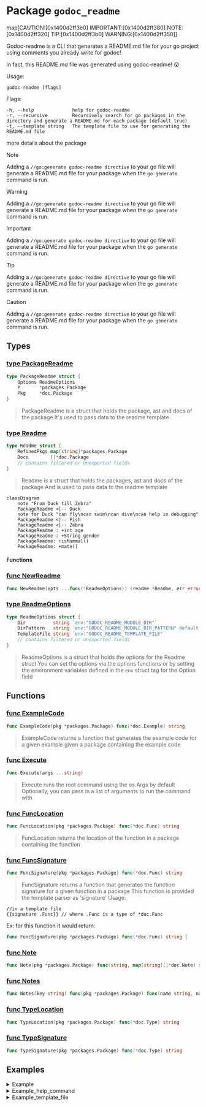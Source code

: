 # Package `godoc_readme`
<!-- THIS FILE IS GENERATED. DO NOT EDIT! -->

map[CAUTION:[0x1400d2ff3e0] IMPORTANT:[0x1400d2ff380] NOTE:[0x1400d2ff320] TIP:[0x1400d2ff3b0] WARNING:[0x1400d2ff350]]


Godoc-readme is a CLI that generates a README.md file for your go project using comments you already write for godoc!

In fact, this README.md file was generated using godoc-readme! :open_mouth:

Usage:

	godoc-readme [flags]

Flags:

	-h, --help              help for godoc-readme
	-r, --recursive         Recursively search for go packages in the directory and generate a README.md for each package (default true)
	-t, --template string   The template file to use for generating the README.md file

more details about the package


>[!NOTE]
>Adding a `//go:generate godoc-readme directive` to your go file will generate a README.md file for your package when the `go generate` command is run.

>[!WARNING]
>Adding a `//go:generate godoc-readme directive` to your go file will generate a README.md file for your package when the `go generate` command is run.

>[!IMPORTANT]
>Adding a `//go:generate godoc-readme directive` to your go file will generate a README.md file for your package when the `go generate` command is run.

>[!TIP]
>Adding a `//go:generate godoc-readme directive` to your go file will generate a README.md file for your package when the `go generate` command is run.

>[!CAUTION]
>Adding a `//go:generate godoc-readme directive` to your go file will generate a README.md file for your package when the `go generate` command is run.


## Types

### [type PackageReadme](./readme.go#L179-L179)
```go
type PackageReadme struct {
	Options ReadmeOptions
	P       *packages.Package
	Pkg     *doc.Package
}
```

> PackageReadme is a struct that holds the package, ast and docs of the package
It's used to pass data to the readme template




### [type Readme](./readme.go#L96-L96)
```go
type Readme struct {
	RefinedPkgs map[string]*packages.Package
	Docs        []*doc.Package
	// contains filtered or unexported fields
}
```

> Readme is a struct that holds the packages, ast and docs of the package
And is used to pass data to the readme template

```mermaid
classDiagram
	note "From Duck till Zebra"
    PackageReadme <|-- Duck
    note for Duck "can fly\ncan swim\ncan dive\ncan help in debugging"
    PackageReadme <|-- Fish
    PackageReadme <|-- Zebra
    PackageReadme : +int age
    PackageReadme : +String gender
    PackageReadme: +isMammal()
    PackageReadme: +mate()

```


#### Functions

### [func NewReadme](./readme.go#L125-L125)
```go
func NewReadme(opts ...func(*ReadmeOptions)) (readme *Readme, err error)
```



### [type ReadmeOptions](./readme.go#L105-L105)
```go
type ReadmeOptions struct {
	Dir          string `env:"GODOC_README_MODULE_DIR"`
	DirPattern   string `env:"GODOC_README_MODULE_DIR_PATTERN" default:"./..."`
	TemplateFile string `env:"GODOC_README_TEMPLATE_FILE"`
	// contains filtered or unexported fields
}
```

> ReadmeOptions is a struct that holds the options for the Readme struct
You can set the options via the options functions or by setting the environment variables defined in the `env` struct tag for the Option field






## Functions

### [func ExampleCode](./readme.go#L187-L187)
```go
func ExampleCode(pkg *packages.Package) func(*doc.Example) string
```

> ExampleCode returns a function that generates the example code for a given example
given a package containing the example code



### [func Execute](./readme.go#L66-L66)
```go
func Execute(args ...string)
```

> Execute runs the root command using the os.Args by default
Optionally, you can pass in a list of arguments to run the command with



### [func FuncLocation](./readme.go#L207-L207)
```go
func FuncLocation(pkg *packages.Package) func(*doc.Func) string
```

> FuncLocation returns the location of the function in a package containing the function



### [func FuncSignature](./readme.go#L244-L244)
```go
func FuncSignature(pkg *packages.Package) func(*doc.Func) string
```

> FuncSignature returns a function that generates the function signature for a given function in a package
This function is provided the template parser as 'signature'
Usage:
```cheetah
//in a template file
{{signature .Func}} // where .Func is a type of *doc.Func
```
Ex: for this function it would return:
```go
func FuncSignature(pkg *packages.Package) func(*doc.Func) string {
```



### [func Note](./readme.go#L258-L258)
```go
func Note(pkg *packages.Package) func(string, map[string][]*doc.Note) string
```

> 


### [func Notes](./readme.go#L283-L283)
```go
func Notes(key string) func(pkg *packages.Package) func(name string, notes map[string][]*doc.Note) string
```

> 


### [func TypeLocation](./readme.go#L220-L220)
```go
func TypeLocation(pkg *packages.Package) func(*doc.Type) string
```

> 


### [func TypeSignature](./readme.go#L308-L308)
```go
func TypeSignature(pkg *packages.Package) func(*doc.Type) string
```

> 



## Examples

<details>
<summary>Example</summary>

```go
func Example{
	Execute()

}
 // Output:
 // 
 // README.md file generated successfully :tada:
 // 
```
</details>


<details>
<summary>Example_help_command</summary>

```go
func Example_help_command{
	Execute("-h")

}
 // Output:
 // 
 // Generate README.md file for your go project using comments you already write for godoc
 // 
 // Usage:
 //   godoc-readme [flags]
 // 
 // Flags:
 //   -h, --help   help for godoc-readme
 //   -r, --recursive   Recursively search for go packages in the directory and generate a README.md for each package (default true)
 //   -t, --template string   The template file to use for generating the README.md file
 // 
```
</details>


<details>
<summary>Example_template_file</summary>

```go
func Example_template_file{
	Execute("-t", "README.tmpl")

}
 // Output:
 // 
 // README.md file generated successfully :tada:
 // 
```
</details>







